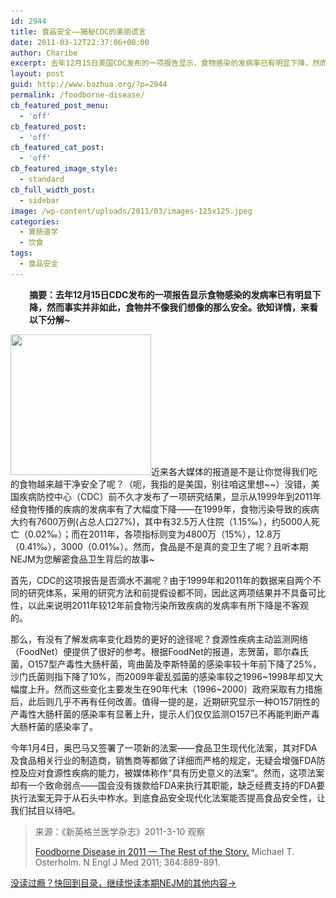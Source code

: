 ```yaml
---
id: 2944
title: 食品安全——揭秘CDC的美丽谎言
date: 2011-03-12T22:37:06+00:00
author: Charibe
excerpt: 去年12月15日美国CDC发布的一项报告显示，食物感染的发病率已有明显下降，然而事实并非如此，食物并不像我们想像的那么安全。
layout: post
guid: http://www.bazhua.org/?p=2944
permalink: /foodborne-disease/
cb_featured_post_menu:
  - 'off'
cb_featured_post:
  - 'off'
cb_featured_cat_post:
  - 'off'
cb_featured_image_style:
  - standard
cb_full_width_post:
  - sidebar
image: /wp-content/uploads/2011/03/images-125x125.jpeg
categories:
  - 胃肠道学
  - 饮食
tags:
  - 食品安全
---
```

<p style="padding-left: 30px;">
  <strong>摘要：去年12月15日CDC发布的一项报告显示食物感染的发病率已有明显下降，然而事实并非如此，食物并不像我们想像的那么安全。欲知详情，来看以下分解~</strong>
</p>

[<img class="alignright size-full wp-image-2958" title="images" src="/wp-content/uploads/2011/03/images.jpeg" alt="" width="225" height="225" srcset="/wp-content/uploads/2011/03/images.jpeg 225w, /wp-content/uploads/2011/03/images-150x150.jpeg 150w, /wp-content/uploads/2011/03/images-125x125.jpeg 125w" sizes="(max-width: 225px) 100vw, 225px" />](/wp-content/uploads/2011/03/images.jpeg)近来各大媒体的报道是不是让你觉得我们吃的食物越来越干净安全了呢？（呃，我指的是美国，别往咱这里想~~）没错，美国疾病防控中心（CDC）前不久才发布了一项研究结果，显示从1999年到2011年经食物传播的疾病的发病率有了大幅度下降——在1999年，食物污染导致的疾病大约有7600万例(占总人口27%)，其中有32.5万人住院（1.15‰），约5000人死亡（0.02‰）；而在2011年，各项指标则变为4800万（15%），12.8万（0.41‰），3000（0.01‰）。然而，食品是不是真的变卫生了呢？且听本期NEJM为您解密食品卫生背后的故事~

首先，CDC的这项报告是否滴水不漏呢？由于1999年和2011年的数据来自两个不同的研究体系，采用的研究方法和前提假设都不同，因此这两项结果并不具备可比性，以此来说明2011年较12年前食物污染所致疾病的发病率有所下降是不客观的。

那么，有没有了解发病率变化趋势的更好的途径呢？食源性疾病主动监测网络（FoodNet）便提供了很好的参考。根据FoodNet的报道，志贺菌，耶尔森氏菌，O157型产毒性大肠杆菌，弯曲菌及李斯特菌的感染率较十年前下降了25%，沙门氏菌则指下降了10%，而2009年霍乱弧菌的感染率较之1996~1998年却又大幅度上升。然而这些变化主要发生在90年代末（1996~2000）政府采取有力措施后，此后则几乎不再有任何改善。值得一提的是，近期研究显示一种O157阴性的产毒性大肠杆菌的感染率有显著上升，提示人们仅仅监测O157已不再能判断产毒大肠杆菌的感染率了。

今年1月4日，奥巴马又签署了一项新的法案——食品卫生现代化法案，其对FDA及食品相关行业的制造商，销售商等都做了详细而严格的规定，无疑会增强FDA防控及应对食源性疾病的能力，被媒体称作“具有历史意义的法案”。然而，这项法案却有一个致命弱点——国会没有拨款给FDA来执行其职能，缺乏经费支持的FDA要执行法案无异于从石头中柞水。到底食品安全现代化法案能否提高食品安全性，让我们拭目以待吧。

> 来源：《新英格兰医学杂志》2011-3-10 观察
> 
> [Foodborne Disease in 2011 — The Rest of the Story.](http://www.nejm.org/doi/full/10.1056/NEJMp1010907) Michael T. Osterholm. N Engl J Med 2011; 364:889-891.

[没读过瘾？快回到目录，继续悦读本期NEJM的其他内容→](http://www.bazhua.org/2011/03/nejm11-3-10.html)
